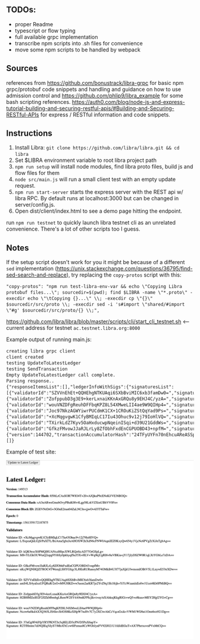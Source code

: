 ## TODOs:

-   proper Readme
-   typescript or flow typing
-   full available grpc implementation
-   transcribe npm scripts into .sh files for convenience
-   move some npm scripts to be handled by webpack

## Sources

references from https://github.com/bonustrack/libra-grpc for basic npm grpc/protobuf code snippets and handling and guidance on how to use admission control and https://github.com/phlip9/libra_example for some bash scripting references. https://auth0.com/blog/node-js-and-express-tutorial-building-and-securing-restful-apis/#Building-and-Securing-RESTful-APIs for express / RESTful information and code snippets.

## Instructions

1. Install Libra: `git clone https://github.com/libra/libra.git && cd libra`
2. Set \$LIBRA environment variable to root libra project path
3. `npm run setup` will install node modules, find libra proto files, build js and flow files for them
4. `node src/main.js` will run a small client test with an empty update request.
5. `npm run start-server` starts the express server with the REST api w/ libra RPC. By default runs at localhost:3000 but can be changed in server/config.js.
6. Open dist/client/index.html to see a demo page hitting the endpoint.

run `npm run testnet` to quickly launch libra testnet cli as an unrelated convenience. There's a lot of other scripts too I guess.

## Notes

If the setup script doesn't work for you it might be because of a different `sed` implementation (https://unix.stackexchange.com/questions/36795/find-sed-search-and-replace), try replacing the `copy-protos` script with this:

```
"copy-protos": "npm run test-libra-env-var && echo \"Copying Libra protobuf files...\"; sourcedir=$(pwd); find $LIBRA -name \"*.proto\" -execdir echo \"\tCopying {}...\" \\; -execdir cp \"{}\" $sourcedir/src/proto \\; -execdir sed -i 's#import \"shared/#import \"#g' $sourcedir/src/proto/{} \\;",
```

https://github.com/libra/libra/blob/master/scripts/cli/start_cli_testnet.sh <-- current address for testnet `ac.testnet.libra.org:8000`

Example output of running main.js:

```
creating libra grpc client
client created
testing UpdateToLatestLedger
testing SendTransaction
Empty UpdateToLatestLedger call complete.
Parsing response..
{"responseItemsList":[],"ledgerInfoWithSigs":{"signaturesList":[{"validatorId":"SZVVnEhEt+QQHEhgNTKUAqi6SXbBviMIC6xb3famDw0=","signature":"hFGQS9LHhsHo8HVYVftll5Qn8hV9FoWpyB6UgCT//dx1ORyd6QP8oRq3ZnxhdK1Ebq1RBLQS4vT5COjPAJkJAA=="},{"validatorId":"ZofppubD3g3E9+kerLxnaiKKnAxGRQu8y9EHJ4C/yzA=","signature":"4ZarwbgOTh1y5DcQ/i6rIzhGJC+Kx0kF52PaTmNNXah5fr4dF8/EZvbHOeIUU4ODZNngZU/QX1UTojNYIGosAg=="},{"validatorId":"wouVNZDFgReuhDFFbqKPZ8L54XMweLII4ae9W9QIHp4=","signature":"52r/rGK+fOR6v2JkBdw/+mpK1ZWWfpWLf5ISVUW7aikDTrrh+Z582HRlYWJoVM1/Ax0eFrQl2L/KMcpZeCDaDw=="},{"validatorId":"Joc97NkzAGWYiwrPUCdmK1CX+1CROuKiZStQqYad9Ps=","signature":"v/qEtmP5eEH4/wW7M8whuCoGWalPEJd0NRplPve7+mV1hkp6AQNtf49d6AJB2dMfLSWojoaB+rmuQ319UOfUBg=="},{"validatorId":"+XcMqgvgwK1CfyBMIqLC17Iu43Ohuc9v12j79IoHlVQ=","signature":"GK5zdmJYYOvugtRYd41yJYeEz87wEEatHG1X50IAY6ByT7rI4QgKkz2JnSxhqID2xWYrUNVbP4eGbnYYrSupAQ=="},{"validatorId":"TXirkLdZ7Kyv5OaHxducwpNqeinISqi+d39U21GddWs=","signature":"apGvCZqfpd8QaKDVQKtHp4PX6Vco7tp0mpNsxQNwYLcUmnW6ZGnKHyV//sTemb+nZw4T43uQVuO6Gg1T1yKVCQ=="},{"validatorId":"GfkzFMvowJJaRJLrLy8ZfObhFxdEnCGPUOBD43+npfM=","signature":"mCMSsNOGffM7RUY2Dqa1oYVONKrh68OZRg0evHl8mLRkYIOl5oM8Gn+Vi8jMAxHW/bhS/0zkQ5Gw2vgF1OoyDw=="}],"ledgerInfo":{"version":144702,"transactionAccumulatorHash":"24TFyUYFn70nEhcuAReASSp2hHqNdBe8rXnT+7T2MA8=","consensusDataHash":"DFZF3UufXoRCzj7/34cPwLJ5Wj00d1OYHnti+Cq3XvI=","consensusBlockId":"SEKSIX+KHbu6YBFCJSm6AAbft3XdaBtOi7/u1+rzuSM=","epochNum":0,"timestampUsecs":1561345784903310}},"validatorChangeEventsList":[]}
```

Example of test site:

![Image of site](demo.png)
